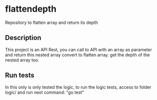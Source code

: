 # flattendepth
Repository to flatten array and return its depth

## Description
This project is an API Rest, you can call to API with an array as parameter and return this nested array convert to flatten array. get the depth of the nested array too.

## Run tests

In this only is only tested the logic, to run the logic tests, access to folder logic/ and run next command: "go test"

